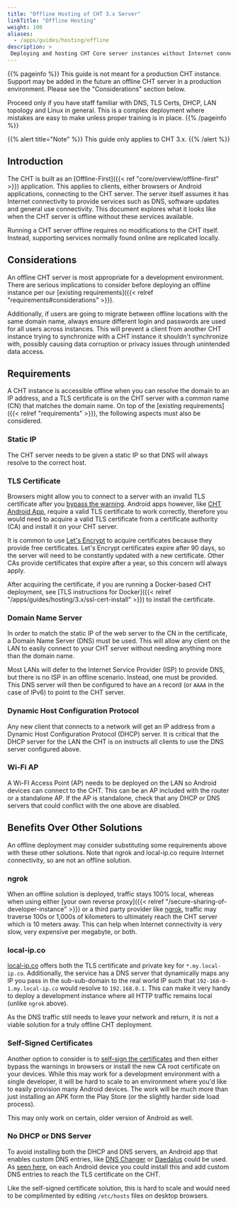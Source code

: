 ```yaml
---
title: "Offline Hosting of CHT 3.x Server"
linkTitle: "Offline Hosting"
weight: 100
aliases:
  - /apps/guides/hosting/offline
description: >
 Deploying and hosting CHT Core server instances without Internet connectivity
---
```


{{% pageinfo %}} 
This guide is not meant for a production CHT instance.  Support may be added in the future an offline CHT server in a production environment.  Please see the "Considerations" section below.

Proceed only if you have staff familiar with DNS, TLS Certs, DHCP, LAN topology and Linux in general. This is a complex deployment where mistakes are easy to make unless proper training is in place. 
{{% /pageinfo %}}

{{% alert title="Note" %}}
This guide only applies to CHT 3.x.
{{% /alert %}}

## Introduction

The CHT is built as an [Offline-First]({{< ref "core/overview/offline-first" >}}) application. This applies to clients, either  browsers or Android applications, connecting to the CHT server.  The server itself assumes it has Internet connectivity to provide services such as DNS, software updates and general use connectivity.  This document explores what it looks like when the CHT server is offline without these services available.

Running a CHT server offline requires no modifications to the CHT itself.  Instead, supporting services normally found online are replicated locally.

## Considerations

An offline CHT server is most appropriate for a development environment.  There are serious implications to consider before deploying an offline instance per our [existing requirements]({{< relref "requirements#considerations" >}}).

Additionally, if users are going to migrate between offline locations with the same domain name, always ensure different login and passwords are used for all users across instances. This will prevent a client from another CHT instance trying to synchronize with a CHT instance it shouldn't synchronize with, possibly causing data corruption or privacy issues through unintended data access.


## Requirements

 A CHT instance is accessible offline when you can resolve the domain to an IP address, and a TLS certificate is on the CHT server with a common name (CN) that matches the domain name. On top of the [existing requirements]({{< relref "requirements" >}}), the following aspects must also be considered.

### Static IP

The CHT server needs to be given a static IP so that DNS will always resolve to the correct host.

### TLS Certificate

Browsers might allow you to connect to a server with an invalid TLS certificate after you [bypass the warning](https://www.ssl.com/guide/troubleshooting-ssl-tls-browser-errors-and-warnings/). Android apps however, like [CHT Android App](https://github.com/medic/cht-android), require a valid TLS certificate to work correctly, therefore you would need to acquire a valid TLS certificate from a certificate authority (CA) and install it on your CHT server.

It is common to use [Let's Encrypt](https://en.wikipedia.org/wiki/Let%27s_encrypt) to acquire certificates because they provide free certificates. Let's Encrypt certificates expire after 90 days, so the server will need to be constantly updated with a new certificate.  Other CAs provide certificates that expire after a year, so this concern will always apply.

After acquiring the certificate, if you are running a Docker-based CHT deployment, see [TLS instructions for Docker]({{< relref "/apps/guides/hosting/3.x/ssl-cert-install" >}}) to install the certificate.

### Domain Name Server

In order to match the static IP of the web server to the CN in the certificate, a Domain Name Server (DNS) must be used.  This will allow any client on the LAN to easily connect to your CHT server without needing anything more than the domain name.

Most LANs will defer to the Internet Service Provider (ISP) to provide DNS, but there is no ISP in an offline scenario.  Instead, one must be provided. This DNS server will then be configured to have an `A` record (or `AAAA` in the case of IPv6) to point to the CHT server.

### Dynamic Host Configuration Protocol

Any new client that connects to a network will get an IP address from a Dynamic Host Configuration Protocol (DHCP) server.  It is critical that the DHCP server for the LAN the CHT is on instructs all clients to use the DNS server configured above.


### Wi-Fi AP

A Wi-FI Access Point (AP) needs to be deployed on the LAN so Android devices can connect to the CHT.  This can be an AP included with the router or a standalone AP. If the AP is standalone, check that any DHCP or DNS servers that could conflict with the one above are disabled.

## Benefits Over Other Solutions

An offline deployment may consider substituting some requirements above with these other solutions.  Note that ngrok and local-ip.co require Internet connectivity, so are not an offline solution.

### ngrok

When an offline solution is deployed, traffic stays 100% local, whereas when using either [your own reverse proxy]({{< relref "/secure-sharing-of-developer-instance" >}}) or a third party provider like [ngrok](https://ngrok.com/), traffic may traverse 100s or 1,000s of kilometers to ultimately reach the CHT server which is 10 meters away. This can help when Internet connectivity is very slow, very expensive per megabyte, or both.

### local-ip.co

[local-ip.co](http://local-ip.co/) offers both the TLS certificate and private key for `*.my.local-ip.co`.  Additionally, the service has a DNS server that dynamically maps any IP you pass in the sub-sub-domain to the real world IP such that `192-168-0-1.my.local-ip.co` would resolve to `192.168.0.1`.  This can make it very handy to deploy a development instance where all HTTP traffic remains local (unlike `ngrok` above).

As the DNS traffic still needs to leave your network and return, it is not a viable solution for a truly offline CHT deployment.

### Self-Signed Certificates

Another option to consider is to [self-sign the certificates](https://gist.github.com/anand-k-p/851e57c3aa43e1e36df164f1c215609e) and then either bypass the warnings in browsers or install the new CA root certificate on your devices.  While this may work for a development environment with a single developer, it will be hard to scale to an environment where you'd like to easily provision many Android devices.  The work will be much more than just installing an APK form the Play Store (or the slightly harder side load process).

This may only work on certain, older version of Android as well.

### No DHCP or DNS Server

To avoid installing both the DHCP and DNS servers, an Android app that enables custom DNS entries, like [DNS Changer](https://play.google.com/store/apps/details?id=com.burakgon.dnschanger) or [Daedalus](https://play.google.com/store/apps/details?id=org.itxtech.daedalus) could be used.  As [seen here](https://stackoverflow.com/questions/6370017/mapping-a-hostname-to-an-ip-address-on-android), on each Android device you could install this and add custom DNS entries to reach the TLS certificate on the CHT.

Like the self-signed certificate solution, this is hard to scale and would need to be complimented by editing `/etc/hosts` files on desktop browsers.

